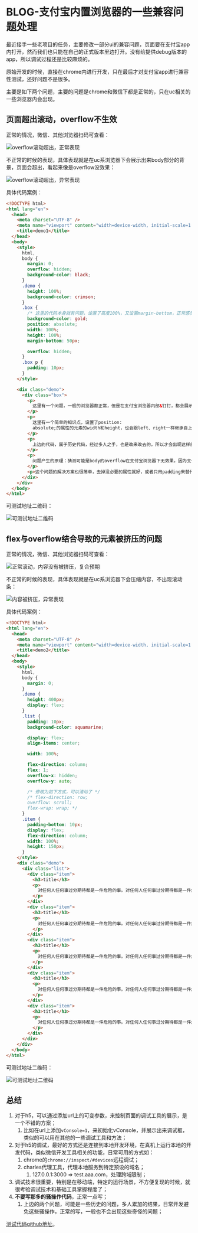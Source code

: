 # BLOG-支付宝内置浏览器的一些兼容问题处理

最近接手一些老项目的任务，主要修改一部分ui的兼容问题，页面要在支付宝app内打开，然而我们也只能在自己的正式版本里边打开。没有给提供debug版本的app，所以调试过程还是比较麻烦的。

原始开发的时候，直接在chrome内进行开发，只在最后才对支付宝app进行兼容性测试，还好问题不是很多。

主要是如下两个问题，主要的问题是chrome和微信下都是正常的，只在uc相关的一些浏览器内会出现。

## 页面超出滚动，overflow不生效

正常的情况，微信、其他浏览器扫码可查看：

![overflow滚动超出，正常表现](./imgs/WX20230817-211801.png)

不正常的时候的表现，具体表现就是在uc系浏览器下会展示出来body部分的背景，页面会超出，看起来像是overflow没效果：

![overflow滚动超出，异常表现](./imgs/WechatIMG107.jpeg)

具体代码案例：

```html
<!DOCTYPE html>
<html lang="en">
  <head>
    <meta charset="UTF-8" />
    <meta name="viewport" content="width=device-width, initial-scale=1.0" />
    <title>demo1</title>
  </head>
  <body>
    <style>
      html,
      body {
        margin: 0;
        overflow: hidden;
        background-color: black;
      }
      .demo {
        height: 100%;
        background-color: crimson;
      }
      .box {
        /* 这里的代码本身就有问题，设置了高度100%，又设置margin-bottom，正常感觉是肯定要超出的，但是又在外层设置了overflow*/
        background-color: gold;
        position: absolute;
        width: 100%;
        height: 100%;
        margin-bottom: 50px;

        overflow: hidden;
      }
      .box p {
        padding: 10px;
      }
    </style>

    <div class="demo">
      <div class="box">
        <p>
          这里有一个问题，一般的浏览器都正常，但是在支付宝浏览器内部&钉钉，都会展示黑色的body的背景，也就是说这个时候，内容超出了。
        </p>
        <p>
          这里有一个简单的知识点，设置了position:
          absolute;的属性的元素的width和height，也会跟left、right一样继承自上层最近的非static的定位的元素或者body
        </p>
        <p>
          上边的代码，属于历史代码，经过多人之手，也是改来改去的，所以才会出现这样的问题。一般正常写，肯定不会这样的。
        </p>
        <p>
          问题产生的原理：猜测可能是body的overflow在支付宝浏览器下无效果。因为支付宝的内置浏览器环境暂时还没有测试渠道，这个问题也是盲改，感觉这段比较奇葩就改了下，谁知竟然可以。
        </p>
        <p>这个问题的解决方案也很简单，去掉没必要的属性就好，或者只用padding来替代margin。</p>
      </div>
    </div>
  </body>
</html>
```

可测试地址二维码：

![可测试地址二维码](./imgs/1.png)

## flex与overflow结合导致的元素被挤压的问题

正常的情况，微信、其他浏览器扫码可查看：

![正常滚动，内容没有被挤压，复合预期](./imgs/WX20230817-213659.png)

不正常的时候的表现，具体表现就是在uc系浏览器下会压缩内容，不出现滚动条：

![内容被挤压，异常表现](./imgs/WechatIMG107.jpeg)

具体代码案例：

```html
<!DOCTYPE html>
<html lang="en">
  <head>
    <meta charset="UTF-8" />
    <meta name="viewport" content="width=device-width, initial-scale=1.0" />
    <title>demo2</title>
  </head>
  <body>
    <style>
      html,
      body {
        margin: 0;
      }
      .demo {
        height: 400px;
        display: flex;
      }
      .list {
        padding: 10px;
        background-color: aquamarine;

        display: flex;
        align-items: center;

        width: 100%;

        flex-direction: column;
        flex: 1;
        overflow-x: hidden;
        overflow-y: auto;

        /* 修改为如下方式，可以滚动了 */
        /* flex-direction: row;
        overflow: scroll;
        flex-wrap: wrap; */
      }
      .item {
        padding-bottom: 10px;
        display: flex;
        flex-direction: column;
        width: 100%;
        height: 150px;
      }
    </style>
    <div class="demo">
      <div class="list">
        <div class="item">
          <h3>title</h3>
          <p>
            对任何人任何事过分期待都是一件危险的事。对任何人任何事过分期待都是一件危险的事。对任何人任何事过分期待都是一件危险的事。
          </p>
        </div>
        <div class="item">
          <h3>title</h3>
          <p>
            对任何人任何事过分期待都是一件危险的事。对任何人任何事过分期待都是一件危险的事。对任何人任何事过分期待都是一件危险的事。
          </p>
        </div>
        <div class="item">
          <h3>title</h3>
          <p>
            对任何人任何事过分期待都是一件危险的事。对任何人任何事过分期待都是一件危险的事。对任何人任何事过分期待都是一件危险的事。
          </p>
        </div>
        <div class="item">
          <h3>title</h3>
          <p>
            对任何人任何事过分期待都是一件危险的事。对任何人任何事过分期待都是一件危险的事。对任何人任何事过分期待都是一件危险的事。
          </p>
        </div>
        <div class="item">
          <h3>title</h3>
          <p>
            对任何人任何事过分期待都是一件危险的事。对任何人任何事过分期待都是一件危险的事。对任何人任何事过分期待都是一件危险的事。
          </p>
        </div>
      </div>
    </div>
  </body>
</html>
```

可测试地址二维码：

![可测试地址二维码](./imgs/2.png)

## 总结

1. 对于h5，可以通过添加url上的可变参数，来控制页面的调试工具的展示，是一个不错的方案；
   1. 比如在url上添加`vConsole=1`，来初始化vConsole，并展示出来调试框，类似的可以用在其他的一些调试工具和方法；
2. 对于h5的调试，最好的方式还是连接到本地开发环境，在真机上运行本地的开发代码，类似微信开发工具相关的功能，日常可用的方式如：
   1. chrome的`chrome://inspect/#devices`远程调试；
   2. charles代理工具，代理本地服务到特定预设的域名；
      1. 127.0.0.1:3000 => test.aaa.com，处理跨域限制；
3. 调试技术很重要，特别是在移动端，特定的运行场景，不方便复现的时候，就很考验调试技术和基础工具掌握程度了；
4. **不要写那多的骚操作代码**，正常一点写；
   1. 上边的两个问题，可能是一些历史的问题，多人累加的结果，日常开发避免这些骚操作，正常的写，一般也不会出现这些奇怪的问题；

[测试代码github地址](https://github.com/qiuwww/blog/blob/28eaedb74e0973bfc6dca2f5dd22c20fd32fe538/6.%E8%BF%90%E8%A1%8C%E7%8E%AF%E5%A2%83/%E6%B5%8F%E8%A7%88%E5%99%A8%E5%85%BC%E5%AE%B9%E6%80%A7%E9%97%AE%E9%A2%98/%E6%94%AF%E4%BB%98%E5%AE%9D%E5%85%BC%E5%AE%B9%E6%80%A7%E9%97%AE%E9%A2%981)。
